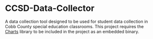 # CCSD-Data-Collector
A data collection tool designed to be used for student data collection in Cobb County special education classrooms. This project requires the [Charts](https://github.com/danielgindi/Charts) library to be included in the project as an embedded binary.
